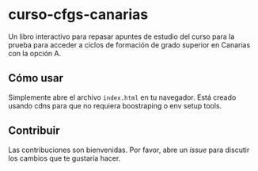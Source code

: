 # curso-cfgs-canarias

Un libro interactivo para repasar apuntes de estudio del curso para la prueba para acceder a ciclos de formación de grado superior en Canarias con la opción A.

## Cómo usar

Simplemente abre el archivo `index.html` en tu navegador. Está creado usando cdns para que no requiera boostraping o env setup tools.

## Contribuir

Las contribuciones son bienvenidas. Por favor, abre un *issue* para discutir los cambios que te gustaría hacer.
